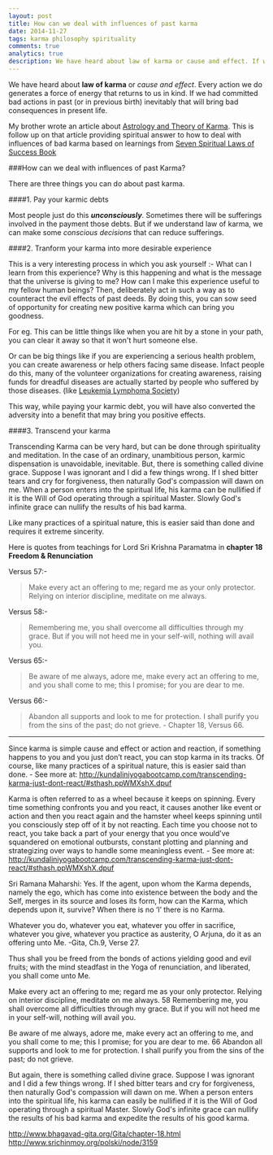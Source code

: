 ```yaml
---
layout: post
title: How can we deal with influences of past karma
date: 2014-11-27
tags: karma philosophy spirituality
comments: true
analytics: true
description: We have heard about law of karma or cause and effect. If we had committed bad actions in past inevitably that will bring bad consequences in present life. In this post I will provide spiritual answer to how to deal with influences of bad karma
---
```


We have heard about **law of karma** or *cause and effect*. Every action we do generates a force of energy that returns to us in kind. If we had committed bad actions in past (or in previous birth) inevitably that will bring bad consequences in present life.

My brother wrote an article about [Astrology and Theory of Karma](http://innovativeastrosolutions.wordpress.com/2014/03/31/astrology-and-theory-of-karma/).
This is follow up on that article providing spiritual answer to how to deal with influences of bad karma based on learnings from [Seven Spiritual Laws of Success Book](http://www.amazon.com/Seven-Spiritual-Laws-Success-Fulfillment-ebook/dp/B005BY3XHC/)
<br/>

###How can we deal with influences of past Karma?

There are three things you can do about past karma.

####1. Pay your karmic debts

Most people just do this ***unconsciously***. Sometimes there will be sufferings involved in the payment those debts. But if we understand law of karma, we can make some *conscious decisions* that can reduce sufferings.

####2. Tranform your karma into more desirable experience

This is a very interesting process in which you ask yourself :- What can I learn from this experience? Why is this happening and what is the message that the universe is giving to me? How can I make this experience useful to my fellow human beings? Then, deliberately act in such a way as to counteract the evil effects of past deeds. By doing this, you can sow seed of opportunity for creating new positive karma which can bring you goodness.
 
For eg. This can be little things like when you are hit by a stone in your path, you can clear it away so that it won't hurt someone else. 

Or can be big things like if you are experiencing a serious health problem, you can create awareness or help others facing same disease. Infact people do this, many of the volunteer organizations for creating awareness, raising funds for dreadful diseases are actually started by people who suffered by those diseases. (like [Leukemia Lymphoma Society](http://en.wikipedia.org/wiki/Leukemia_%26_Lymphoma_Society#History))

This way, while paying your karmic debt, you will have also converted the adversity into a benefit that may bring you positive effects.

####3. Transcend your karma

Transcending Karma can be very hard, but can be done through spirituality and meditation. In the case of an ordinary, unambitious person, karmic dispensation is unavoidable, inevitable.
But, there is something called divine grace. Suppose I was ignorant and I did a few things wrong. 
If I shed bitter tears and cry for forgiveness, then naturally God's compassion will dawn on me. 
When a person enters into the spiritual life, his karma can be nullified if it is the Will of God operating through a spiritual Master.
Slowly God's infinite grace can nullify the results of his bad karma.

Like many practices of a spiritual nature, this is easier said than done and requires it extreme sincerity.

Here is quotes from teachings for Lord Sri Krishna Paramatma in **chapter 18 Freedom & Renunciation**

Versus 57:-
>Make every act an offering to me; regard me as your only protector. Relying on interior discipline, meditate on me always.

Versus 58:-
>Remembering me, you shall overcome all difficulties through my grace. But if you will not heed me in your self-will, nothing will avail you.

Versus 65:-
>Be aware of me always, adore me, make every act an offering to me, and you shall come to me; this I promise; for you are dear to me.

Versus 66:-

>Abandon all supports and look to me for protection. I shall purify you from the sins of the past; do not grieve. - Chapter 18, Versus 66.


------

Since karma is simple cause and effect or action and reaction, if something happens to you and you just don’t react, you can stop karma in its tracks. Of course, like many practices of a spiritual nature, this is easier said than done. - See more at: http://kundaliniyogabootcamp.com/transcending-karma-just-dont-react/#sthash.ppWMXshX.dpuf

Karma is often referred to as a wheel because it keeps on spinning. Every time something confronts you and you react, it causes another like event or action and then you react again and the hamster wheel keeps spinning until you consciously step off of it by not reacting. Each time you choose not to react, you take back a part of your energy that you once would’ve squandered on emotional outbursts, constant plotting and planning and strategizing over ways to handle some meaningless event. - See more at: http://kundaliniyogabootcamp.com/transcending-karma-just-dont-react/#sthash.ppWMXshX.dpuf

Sri Ramana Maharshi: Yes. If the agent, upon whom the Karma depends, namely the ego, which has come into existence between the body and the Self, merges in its source and loses its form, how can the Karma, which depends upon it, survive? When there is no ‘I’ there is no Karma.

Whatever you do, whatever you eat, whatever you offer in sacrifice, whatever you give, whatever you practice as austerity, O Arjuna, do it as an offering unto Me.
-Gita, Ch.9, Verse 27.

Thus shall you be freed from the bonds of actions yielding good and evil fruits; with the mind steadfast in the Yoga of renunciation, and liberated, you shall come unto Me.

Make every act an offering to me; regard me as your only protector. Relying
on interior discipline, meditate on me always. 58 Remembering me, you shall overcome all difficulties through my grace. But if you will not heed me in your self-will, nothing will avail you.

Be aware of me always, adore me, make every act an offering to me, and you shall come to me; this I promise; for you are dear to me. 66 Abandon all supports and look to me for protection. I shall purify you from the sins of the past; do not grieve.

But again, there is something called divine grace. Suppose I was ignorant and I did a few things wrong. If I shed bitter tears and cry for forgiveness, then naturally God's compassion will dawn on me. When a person enters into the spiritual life, his karma can easily be nullified if it is the Will of God operating through a spiritual Master. Slowly God's infinite grace can nullify the results of his bad karma and expedite the results of his good karma.

http://www.bhagavad-gita.org/Gita/chapter-18.html
http://www.srichinmoy.org/polski/node/3159